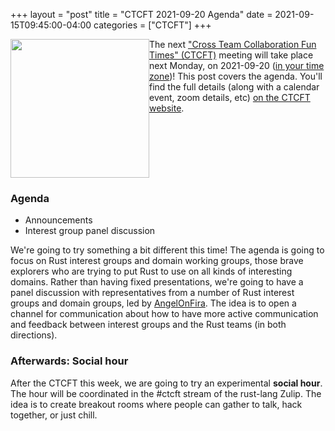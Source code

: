 +++
layout = "post"
title = "CTCFT 2021-09-20 Agenda"
date = 2021-09-15T09:45:00-04:00
categories = ["CTCFT"]
+++

<img src="https://raw.githubusercontent.com/rust-ctcft/ctcft/main/img/camprust.png" width="222" style="float:left;"/> The next ["Cross Team Collaboration Fun Times" (CTCFT)][ctcft] meeting will take place next Monday, on 2021-09-20 ([in your time zone](https://everytimezone.com/s/6f28d1ba))! This post covers the agenda. You'll find the full details (along with a calendar event, zoom details, etc) [on the CTCFT website](https://rust-ctcft.github.io/ctcft/meetings/2021-09-20.html).

<div style="clear:both;"></div>

### Agenda

- Announcements
- Interest group panel discussion

We're going to try something a bit different this time! The agenda is going to focus on Rust interest groups and domain working groups, those brave explorers who are trying to put Rust to use on all kinds of interesting domains. Rather than having fixed presentations, we're going to have a panel discussion with representatives from a number of Rust interest groups and domain groups, led by [AngelOnFira]. The idea is to open a channel for communication about how to have more active communication and feedback between interest groups and the Rust teams (in both directions).

### Afterwards: Social hour

After the CTCFT this week, we are going to try an experimental **social hour**. The hour will be coordinated in the #ctcft stream of the rust-lang Zulip. The idea is to create breakout rooms where people can gather to talk, hack together, or just chill.

[AngelOnFira]: https://github.com/AngelOnFira
[ctcft]: https://rust-ctcft.github.io/ctcft/
[calendar event]: https://calendar.google.com/event?action=TEMPLATE&tmeid=NnFuaGwxdGg3YjFqaWlhOTZlNnA3ODNiNXMgN24wdnZvcWZlMGtibms2aTA0dWl1NTJ0MzBAZw&tmsrc=7n0vvoqfe0kbnk6i04uiu52t30%40group.calendar.google.com
[nikomatsakis]: https://github.com/nikomatsakis/
